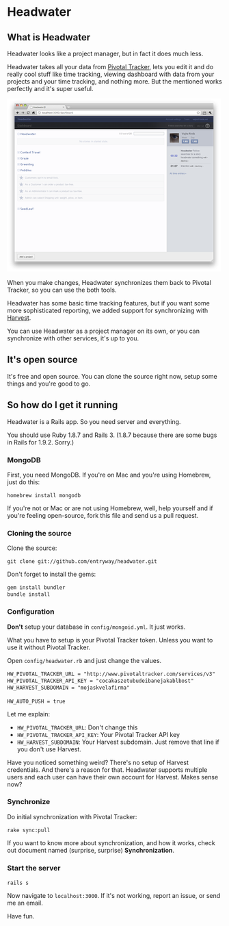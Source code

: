 # Headwater

## What is Headwater

Headwater looks like a project manager, but in fact it does much less.

Headwater takes all your data from [Pivotal Tracker](http://pivotaltracker.com), lets you edit it and do really cool stuff like time tracking, viewing dashboard with data from your projects and your time tracking, and nothing more. But the mentioned works perfectly and it's super useful.

![Headwater Dashboard](https://github.com/entryway/headwater/raw/master/doc/headwater_dashboard.png)

When you make changes, Headwater synchronizes them back to Pivotal Tracker, so you can use the both tools.

Headwater has some basic time tracking features, but if you want some more sophisticated reporting, we added support for synchronizing with [Harvest](http://harvestapp.com). 

You can use Headwater as a project manager on its own, or you can synchronize with other services, it's up to you.

## It's open source

It's free and open source. You can clone the source right now, setup some things and you're good to go.

## So how do I get it running

Headwater is a Rails app. So you need server and everything. 

You should use Ruby 1.8.7 and Rails 3. (1.8.7 because there are some bugs in Rails for 1.9.2. Sorry.)

### MongoDB

First, you need MongoDB. If you're on Mac and you're using Homebrew, just do this:

    homebrew install mongodb

If you're not or Mac or are not using Homebrew, well, help yourself and if you're feeling open-source, fork this file and send us a pull request.

### Cloning the source

Clone the source:

    git clone git://github.com/entryway/headwater.git

Don't forget to install the gems:

    gem install bundler
    bundle install

### Configuration

**Don't** setup your database in `config/mongoid.yml`. It just works.

What you have to setup is your Pivotal Tracker token. Unless you want to use it without Pivotal Tracker.

Open `config/headwater.rb` and just change the values.

    HW_PIVOTAL_TRACKER_URL = "http://www.pivotaltracker.com/services/v3"
    HW_PIVOTAL_TRACKER_API_KEY = "cocakaszetubudeibanejakablbost"
    HW_HARVEST_SUBDOMAIN = "mojaskvelafirma"

    HW_AUTO_PUSH = true

Let me explain:

  * `HW_PIVOTAL_TRACKER_URL`: Don't change this
  * `HW_PIVOTAL_TRACKER_API_KEY`: Your Pivotal Tracker API key
  * `HW_HARVEST_SUBDOMAIN`: Your Harvest subdomain. Just remove that line if you don't use Harvest.
  
Have you noticed something weird? There's no setup of Harvest credentials. And there's a reason for that. Headwater supports multiple users and each user can have their own account for Harvest. Makes sense now?

### Synchronize

Do initial synchronization with Pivotal Tracker:

    rake sync:pull
    
If you want to know more about synchronization, and how it works, check out document named (surprise, surprise) **Synchronization**. 

### Start the server

    rails s
    
Now navigate to `localhost:3000`. If it's not working, report an issue, or send me an email. 

Have fun.